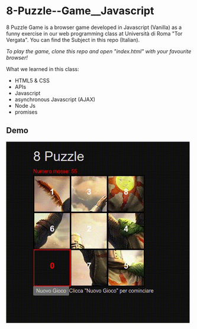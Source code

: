 # 8-Puzzle--Game__Javascript
8 Puzzle Game is a browser game developed in Javascript (Vanilla) as a funny exercise in our web programming class at Università di Roma "Tor Vergata".
You can find the Subject in this repo (Italian).

*To play the game, clone this repo and open "index.html" with your favourite browser!*

What we learned in this class:
- HTML5 & CSS 
- APIs
- Javascript
- asynchronous Javascript (AJAX)
- Node Js
- promises

## Demo
![](8PuzzleSample.gif)
